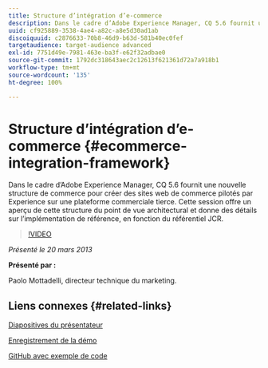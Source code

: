 ```yaml
---
title: Structure d’intégration d’e-commerce
description: Dans le cadre d’Adobe Experience Manager, CQ 5.6 fournit une nouvelle structure de commerce pour créer des sites web de commerce pilotés par Experience sur une plateforme commerciale tierce. Cette session offre un aperçu de cette structure du point de vue architectural et donne quelques détails sur l’implémentation de référence, en fonction du référentiel JCR.
uuid: cf925889-3538-4ae4-a82c-a8e5d30ad1ab
discoiquuid: c2876633-70b8-46d9-b63d-581b40ec0fef
targetaudience: target-audience advanced
exl-id: 7751d49e-7981-463e-ba3f-e62f32adbae0
source-git-commit: 1792dc318643aec2c12613f621361d72a7a918b1
workflow-type: tm+mt
source-wordcount: '135'
ht-degree: 100%

---
```


# Structure d’intégration d’e-commerce {#ecommerce-integration-framework}

Dans le cadre d’Adobe Experience Manager, CQ 5.6 fournit une nouvelle structure de commerce pour créer des sites web de commerce pilotés par Experience sur une plateforme commerciale tierce. Cette session offre un aperçu de cette structure du point de vue architectural et donne des détails sur l’implémentation de référence, en fonction du référentiel JCR.

>[!VIDEO](https://video.tv.adobe.com/v/19577/?quality=9)

*Présenté le 20 mars 2013*

**Présenté par :**

Paolo Mottadelli, directeur technique du marketing.

## Liens connexes {#related-links}

[Diapositives du présentateur](https://www.slideshare.net/paolomoz/aem-cq-ecommerce-framework)

[Enregistrement de la démo](https://vimeo.com/62251523)

[GitHub avec exemple de code](https://github.com/paolomoz/cq-commerce-impl-sample)
